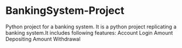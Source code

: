 # BankingSystem-Project
Python project for a banking system. 
It is a python project replicating a banking system.It includes following features:
Account Login
Amount Depositing
Amount Withdrawal
